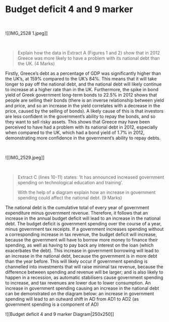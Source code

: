# Budget deficit 4 and 9 marker

</br>


![[IMG_2528 1.jpeg]]

</br>

> Explain how the data in Extract A (Figures 1 and 2) show that in 2012 Greece was more likely to have a problem with its national debt than the UK. (4 Marks)

Firstly, Greece’s debt as a percentage of GDP was significantly higher than the UK’s, at 159% compared to the UK’s 84%. This means that it will take longer to pay off the national debt, and the national debt will likely continue to increase at a higher rate than in the UK. Furthermore, the spike in bond yield of Greek government long-term bonds to 22.5% in 2012 shows that people are selling their bonds (there is an inverse relationship between yield and price, and so an increase in the yield correlates with a decrease in the price, caused by the selling of bonds). A likely cause of this is that investors are less confident in the government’s ability to repay the bonds, and so they want to sell risky assets. This shows that Greece may have been perceived to have had a problem with its national debt in 2012, especially when compared to the UK, which had a bond yield of 1.7% in 2012, demonstrating more confidence in the government’s ability to repay debts.

</br>

![[IMG_2529.jpeg]]

</br>

> Extract C (lines 10-11) states: ‘It has announced increased government spending on technological education and training’.
> 
> With the help of a diagram explain how an increase in government spending could affect the national debt. (9 Marks)

The national debt is the cumulative total of every year of government expenditure minus government revenue. Therefore, it follows that an increase in the annual budget deficit will lead to an increase in the national debt. The budget deficit is government spending over the course of a year, minus government tax receipts. If a government increases spending without a corresponding increase in tax revenue, the budget deficit will increase, because the government will have to borrow more money to finance their spending, as well as having to pay back any interest on the loan (which exacerbates the debt). This increase in government borrowing will lead to an increase in the national debt, because the government is in more debt than the year before. This will likely occur if government spending is channelled into investments that will raise minimal tax revenue, because the difference between spending and revenue will be larger; and is also likely to happen in a recession, as automatic stabilisers cause government spending to increase, and tax revenues are lower due to lower consumption. An increase in government spending causing an increase in the national debt can be demonstrated on the diagram below: an increase in government spending will lead to an outward shift in AD from AD1 to AD2 (as government spending is a component of AD)

![[Budget deficit 4 and 9 marker Diagram|250x250]]
